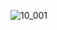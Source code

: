 ![10_001](https://user-images.githubusercontent.com/80503808/187593070-8f788ac9-2704-4bf0-a60c-4c26adf61b1c.png)
